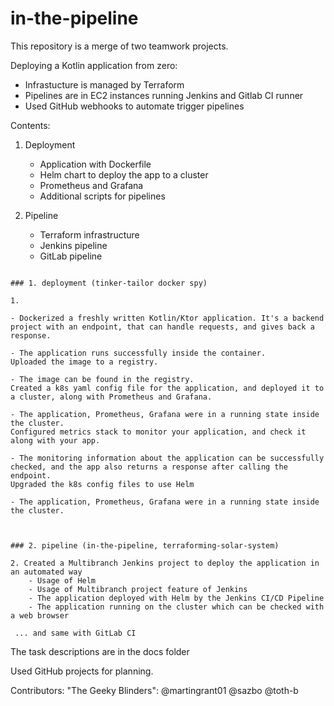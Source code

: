 # in-the-pipeline
This repository is a merge of two teamwork projects.

Deploying a Kotlin application from zero:
- Infrastucture is managed by Terraform
- Pipelines are in EC2 instances running Jenkins and Gitlab CI runner
- Used GitHub webhooks to automate trigger pipelines


Contents:

1. Deployment

    - Application with Dockerfile
    - Helm chart to deploy the app to a cluster
    - Prometheus and Grafana
    - Additional scripts for pipelines

2. Pipeline

    - Terraform infrastructure
    - Jenkins pipeline
    - GitLab pipeline



```

### 1. deployment (tinker-tailor docker spy)

1.

- Dockerized a freshly written Kotlin/Ktor application. It's a backend project with an endpoint, that can handle requests, and gives back a response.

- The application runs successfully inside the container.
Uploaded the image to a registry.

- The image can be found in the registry.
Created a k8s yaml config file for the application, and deployed it to a cluster, along with Prometheus and Grafana.

- The application, Prometheus, Grafana were in a running state inside the cluster.
Configured metrics stack to monitor your application, and check it along with your app.

- The monitoring information about the application can be successfully checked, and the app also returns a response after calling the endpoint.
Upgraded the k8s config files to use Helm

- The application, Prometheus, Grafana were in a running state inside the cluster.



### 2. pipeline (in-the-pipeline, terraforming-solar-system)

2. Created a Multibranch Jenkins project to deploy the application in an automated way
    - Usage of Helm
    - Usage of Multibranch project feature of Jenkins
    - The application deployed with Helm by the Jenkins CI/CD Pipeline
    - The application running on the cluster which can be checked with a web browser

 ... and same with GitLab CI

```



The task descriptions are in the docs folder

Used GitHub projects for planning.

Contributors: "The Geeky Blinders": 
@martingrant01 @sazbo @toth-b